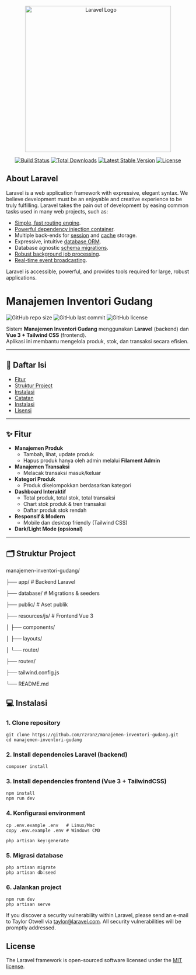 <p align="center"><a href="https://laravel.com" target="_blank"><img src="https://raw.githubusercontent.com/laravel/art/master/logo-lockup/5%20SVG/2%20CMYK/1%20Full%20Color/laravel-logolockup-cmyk-red.svg" width="400" alt="Laravel Logo"></a></p>

<p align="center">
<a href="https://github.com/laravel/framework/actions"><img src="https://github.com/laravel/framework/workflows/tests/badge.svg" alt="Build Status"></a>
<a href="https://packagist.org/packages/laravel/framework"><img src="https://img.shields.io/packagist/dt/laravel/framework" alt="Total Downloads"></a>
<a href="https://packagist.org/packages/laravel/framework"><img src="https://img.shields.io/packagist/v/laravel/framework" alt="Latest Stable Version"></a>
<a href="https://packagist.org/packages/laravel/framework"><img src="https://img.shields.io/packagist/l/laravel/framework" alt="License"></a>
</p>

## About Laravel

Laravel is a web application framework with expressive, elegant syntax. We believe development must be an enjoyable and creative experience to be truly fulfilling. Laravel takes the pain out of development by easing common tasks used in many web projects, such as:

- [Simple, fast routing engine](https://laravel.com/docs/routing).
- [Powerful dependency injection container](https://laravel.com/docs/container).
- Multiple back-ends for [session](https://laravel.com/docs/session) and [cache](https://laravel.com/docs/cache) storage.
- Expressive, intuitive [database ORM](https://laravel.com/docs/eloquent).
- Database agnostic [schema migrations](https://laravel.com/docs/migrations).
- [Robust background job processing](https://laravel.com/docs/queues).
- [Real-time event broadcasting](https://laravel.com/docs/broadcasting).

Laravel is accessible, powerful, and provides tools required for large, robust applications.

# Manajemen Inventori Gudang

![GitHub repo size](https://img.shields.io/github/repo-size/rzranz/manajemen-inventori-gudang)
![GitHub last commit](https://img.shields.io/github/last-commit/rzranz/manajemen-inventori-gudang)
![GitHub license](https://img.shields.io/github/license/rzranz/manajemen-inventori-gudang)

Sistem **Manajemen Inventori Gudang** menggunakan **Laravel** (backend) dan **Vue 3 + Tailwind CSS** (frontend).  
Aplikasi ini membantu mengelola produk, stok, dan transaksi secara efisien.

---

## 📌 Daftar Isi

- [Fitur](#-fitur)
- [Struktur Project](#-struktur-project)
- [Instalasi](#-instalasi)
- [Catatan](#-catatan)
- [Instalasi](#-Instalasi)
- [Lisensi](#-lisensi)

---

## ✨ Fitur

- **Manajemen Produk**
  - Tambah, lihat, update produk
  - Hapus produk hanya oleh admin melalui **Filament Admin**
- **Manajemen Transaksi**
  - Melacak transaksi masuk/keluar
- **Kategori Produk**
  - Produk dikelompokkan berdasarkan kategori
- **Dashboard Interaktif**
  - Total produk, total stok, total transaksi
  - Chart stok produk & tren transaksi
  - Daftar produk stok rendah
- **Responsif & Modern**
  - Mobile dan desktop friendly (Tailwind CSS)
- **Dark/Light Mode (opsional)**

---

## 🗂 Struktur Project

manajemen-inventori-gudang/

├── app/ # Backend Laravel

├── database/ # Migrations & seeders

├── public/ # Aset publik

├── resources/js/ # Frontend Vue 3

│ ├── components/

│ ├── layouts/

│ └── router/

├── routes/

├── tailwind.config.js

└── README.md


## 💻 Instalasi

### 1. Clone repository
    git clone https://github.com/rzranz/manajemen-inventori-gudang.git
    cd manajemen-inventori-gudang

### 2. Install dependencies Laravel (backend)
    composer install

### 3. Install dependencies frontend (Vue 3 + TailwindCSS)
    npm install
    npm run dev

### 4. Konfigurasi environment
    cp .env.example .env   # Linux/Mac
    copy .env.example .env # Windows CMD

    php artisan key:generate

### 5. Migrasi database
    php artisan migrate
    php artisan db:seed

### 6. Jalankan project
    npm run dev
    php artisan serve

If you discover a security vulnerability within Laravel, please send an e-mail to Taylor Otwell via [taylor@laravel.com](mailto:taylor@laravel.com). All security vulnerabilities will be promptly addressed.

## License
The Laravel framework is open-sourced software licensed under the [MIT license](https://opensource.org/licenses/MIT).
